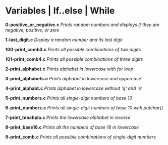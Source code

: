 # Variables | If..else | While

**0-positive_or_negative.c** 
*Prints random numbers and displays if they are negative, positive, or zero*

**1-last_digit.c**
*Display a random number and its last digit*

**100-print_comb3.c**
*Prints all possible combinations of two digits*

**101-print_comb4.c**
*Prints all possible combinations of three digits*

**2-print_alphabet.c**
*Prints alphabet in lowercase with for loop*

**3-print_alphabets.c**
*Prints alphabet in lowercase and uppercase'*

**4-print_alphabt.c**
*Prints alphabet in lowercase without 'q' and 'e'*

**5-print_numbers.c**
*Prints all single-digit numbers of base 10*

**6-print_numberz.c**
*Prints all single-digit numbers of base 10 with putchar()*

**7-print_tebahpla.c**
*Prints the lowercase alphabet in reverse*

**8-print_base16.c**
*Prints all the numbers of base 16 in lowercase*

**9-print_comb.c**
*Prints all possible combinations of single-digit numbers*
